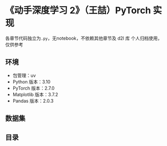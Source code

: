 # 《动手深度学习 2》（王喆）PyTorch 实现
各章节代码独立为`.py`，无notebook，不依赖其他章节及 d2l 库
个人归档使用，仅供参考


## 环境
- 包管理：uv
- Python 版本：3.10
- PyTorch 版本：2.7.0
- Matplotlib 版本：3.7.2
- Pandas 版本：2.0.3

## 数据集

## 目录